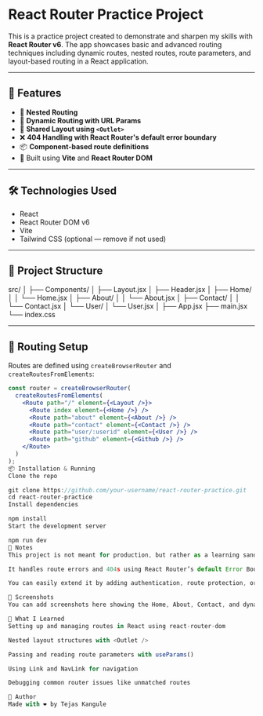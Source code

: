 # React Router Practice Project

This is a practice project created to demonstrate and sharpen my skills with **React Router v6**. The app showcases basic and advanced routing techniques including dynamic routes, nested routes, route parameters, and layout-based routing in a React application.

---

## 🚀 Features

- 📁 **Nested Routing**
- 🔗 **Dynamic Routing with URL Params**
- 📄 **Shared Layout using `<Outlet>`**
- ❌ **404 Handling with React Router's default error boundary**
- 📦 **Component-based route definitions**
- 🎯 Built using **Vite** and **React Router DOM**

---

## 🛠️ Technologies Used

- React
- React Router DOM v6
- Vite
- Tailwind CSS (optional — remove if not used)

---

## 📂 Project Structure

src/
│
├── Components/
│ ├── Layout.jsx
│ ├── Header.jsx
│ ├── Home/
│ │ └── Home.jsx
│ ├── About/
│ │ └── About.jsx
│ ├── Contact/
│ │ └── Contact.jsx
│ └── User/
│ └── User.jsx
│
├── App.jsx
├── main.jsx
└── index.css

---

## 🧭 Routing Setup

Routes are defined using `createBrowserRouter` and `createRoutesFromElements`:

```jsx
const router = createBrowserRouter(
  createRoutesFromElements(
    <Route path="/" element={<Layout />}>
      <Route index element={<Home />} />
      <Route path="about" element={<About />} />
      <Route path="contact" element={<Contact />} />
      <Route path="user/:userid" element={<User />} />
      <Route path="github" element={<Github />} />
    </Route>
  )
);
📦 Installation & Running
Clone the repo

git clone https://github.com/your-username/react-router-practice.git
cd react-router-practice
Install dependencies

npm install
Start the development server

npm run dev
📝 Notes
This project is not meant for production, but rather as a learning sandbox.

It handles route errors and 404s using React Router’s default Error Boundary.

You can easily extend it by adding authentication, route protection, or custom error pages.

📸 Screenshots
You can add screenshots here showing the Home, About, Contact, and dynamic User page.

🧠 What I Learned
Setting up and managing routes in React using react-router-dom

Nested layout structures with <Outlet />

Passing and reading route parameters with useParams()

Using Link and NavLink for navigation

Debugging common router issues like unmatched routes

📌 Author
Made with ❤️ by Tejas Kangule
```
